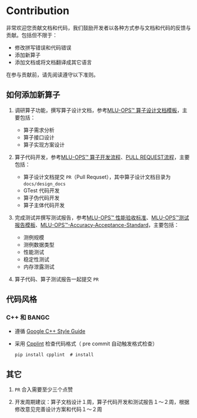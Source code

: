 # Contribution

非常欢迎您贡献文档和代码，我们鼓励开发者以各种方式参与文档和代码的反馈与贡献。包括但不限于：

- 修改拼写错误和代码错误
- 添加新算子
- 添加文档或将文档翻译成其它语言

在参与贡献前，请先阅读遵守以下准则。

## 如何添加新算子

1. 调研算子功能，撰写算子设计文档，参考[MLU-OPS™ 算子设计文档模板](docs/MLU-OPS-Operator-Design-Doc-Template.md)，主要包括：
    - 算子需求分析
    - 算子接口设计
    - 算子实现方案设计

2. 算子代码开发，参考[MLU-OPS™ 算子开发流程](docs/MLU-OPS-Operator-Development-Process.md)、[PULL REQUEST流程](./docs/Pull-Request.md)，主要包括：
    - 算子设计文档提交 `PR`（Pull Requset），其中算子设计文档目录为`docs/design_docs`
    - GTest 代码开发
    - 算子伪代码开发
    - 算子主体代码开发

3. 完成测试并撰写测试报告，参考[MLU-OPS™ 性能验收标准](docs/MLU-OPS™-Performance-Acceptance-Standard.md)、[MLU-OPS™测试报告模板](docs/MLU-OPS-Test-Report-Template.md)、[MLU-OPS™-Accuracy-Acceptance-Standard](docs/MLU-OPS-Accuracy-Acceptance-Standard.md)，主要包括：
    - 测例规模
    - 测例数据类型
    - 性能测试 
    - 稳定性测试
    - 内存泄露测试
    
4. 算子代码、算子测试报告一起提交 `PR`

## 代码风格

### C++ 和 BANGC

- 遵循 [Google C++ Style Guide](https://google.github.io/styleguide/cppguide.html)

- 采用 [Cpplint](https://pypi.org/project/cpplint/) 检查代码格式（ pre commit 自动触发格式检查）

    ```shell
    pip install cpplint  # install
    ```

## 其它

1.  `PR` 合入需要至少三个点赞

2. 开发周期建议：算子文档设计１周，算子代码开发和测试报告１～２周，根据修改意见完善设计方案和代码１～２周
